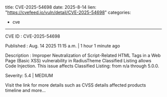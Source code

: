 
title: CVE-2025-54698
date: 2025-8-14
lien: "https://cvefeed.io/vuln/detail/CVE-2025-54698"
categories:
  - cve
---

CVE ID : CVE-2025-54698

Published :  Aug. 14
2025
11:15 a.m. | 1 hour
1 minute ago

Description : Improper Neutralization of Script-Related HTML Tags in a Web Page (Basic XSS) vulnerability in RadiusTheme Classified Listing allows Code Injection. This issue affects Classified Listing: from n/a through 5.0.0.

Severity: 5.4 | MEDIUM

Visit the link for more details
such as CVSS details
affected products
timeline
and more...
